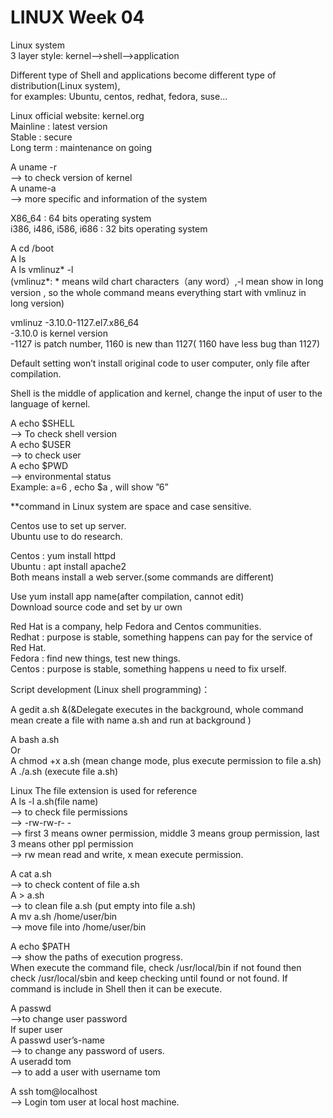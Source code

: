 # LINUX Week 04

Linux system </br>
3 layer style: kernel—>shell—>application 
 
Different type of Shell and applications become different type of distribution(Linux system), </br>
for examples: Ubuntu, centos, redhat, fedora, suse… 
 
Linux official website: kernel.org </br>
Mainline : latest version </br>
Stable : secure </br>
Long term : maintenance on going
 
A uname -r </br>
—> to check version of kernel  </br>
A uname-a </br>
—> more specific and information  of the system 

X86_64 : 64 bits operating system </br>
i386, i486, i586, i686 : 32 bits operating system 
 
A cd /boot </br>
A ls </br>
A ls vmlinuz* -l </br>
(vmlinuz*: * means wild chart characters（any word）,-l mean show in long version , so the whole command means everything start with vmlinuz in long version) 
 
vmlinuz -3.10.0-1127.el7.x86_64 </br>
-3.10.0 is kernel version </br>
-1127 is patch number, 1160 is new than 1127( 1160 have less bug than 1127) 
 
Default setting won’t install original code to user computer, only file after compilation. 
 
Shell is the middle of application and kernel, change the input of user to the language of kernel. 
 
A echo $SHELL </br>
—> To check shell version </br>
A echo $USER </br>
—> to check user </br>
A echo $PWD </br>
—> environmental status </br>
Example: a=6 , echo $a , will show ”6” 
 
**command in Linux system are space and case sensitive.  
 
Centos use to set up server. </br>
Ubuntu use to do research. 
 
Centos : yum install httpd  </br>
Ubuntu : apt install apache2 </br>
Both means install a web server.(some commands are different) 
 
Use yum install app name(after compilation, cannot edit) </br>
Download source code and set by ur own  
 
Red Hat is a company, help Fedora and Centos communities. </br> 
Redhat : purpose is stable, something happens can pay for the service of Red Hat. </br>
Fedora : find new things, test new things. </br>
Centos : purpose is stable, something happens u need to fix urself.  
 
Script development (Linux shell programming)： 
 
A gedit a.sh &(&Delegate executes in the background, whole command mean create a file with name a.sh and run at background ) 
 
A bash a.sh </br>
Or </br>
A chmod +x a.sh (mean change mode, plus execute permission to file a.sh) </br>
A ./a.sh (execute file a.sh) 
 
Linux The file extension is used for reference </br>
A ls -l a.sh(file name)  </br>
—> to check file permissions </br>
—> -rw-rw-r- -      </br>
—> first 3 means owner permission, middle 3 means group permission, last 3 means other ppl permission </br>
—> rw mean read and write, x mean execute permission. 
 
A cat a.sh </br>
—> to check content of file a.sh </br>
A > a.sh </br>
—> to clean file a.sh (put empty into file a.sh) </br>
A mv a.sh /home/user/bin </br>
—> move file into /home/user/bin
 
A echo $PATH </br>
—> show the paths of execution progress. </br>
When execute the command file, check /usr/local/bin if not found then check /usr/local/sbin and keep checking until found or not found. If command is include in Shell then it can be execute. 
 
A passwd  </br>
—>to change user password </br>
If super user  </br>
A passwd user’s-name </br>
—> to change any password of users. </br>
A useradd tom  </br>
—> to add a user with username tom  </br>
 
A ssh tom@localhost </br>
—> Login tom user at local host machine. 
